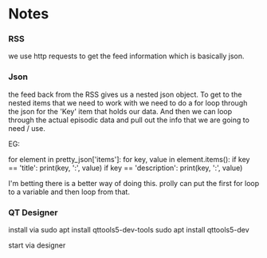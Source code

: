 # Notes

### RSS

we use http requests to get the feed information which is basically json. 


### Json 

the feed back from the RSS gives us a nested json object. To get to the nested items that we need to work with we need to do a for loop through the json for the 'Key' item that holds our data. And then we can loop through the actual episodic data and pull out the info that we are going to need / use. 

EG:


for element in pretty_json['items']:
	for key, value in element.items():
		if key == 'title':
			print(key, ':', value)
		if key == 'description':
			print(key, ':', value)

I'm betting there is a better way of doing this. prolly can put the first for loop to a variable and then loop from that. 

### QT Designer

install via 
sudo apt install qttools5-dev-tools
sudo apt install qttools5-dev

start via 
designer
